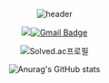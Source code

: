 <div align="center">

![header](https://capsule-render.vercel.app/api?type=waving&color=random&height=300&section=header&text=SSan의&nbsp;개발일지&fontSize=85)

<a href="https://www.instagram.com/answodbs83/" target="_blank"><img src="https://img.shields.io/badge/INSTAGRAM-E4400F?style=flat-square&logo=Instagram&logoColor=white"/>[![Gmail Badge](https://img.shields.io/badge/Gmail-d14836?style=flat-square&logo=Gmail&logoColor=white&link=mailto:tenedict@gmail.com)](mailto:tenedict@gmail.com)





![Solved.ac프로필](http://mazassumnida.wtf/api/v2/generate_badge?boj=tenedict)



![Anurag's GitHub stats](https://github-readme-stats.vercel.app/api?username=tenedict&theme=swift&show_icons=true)

</div>
